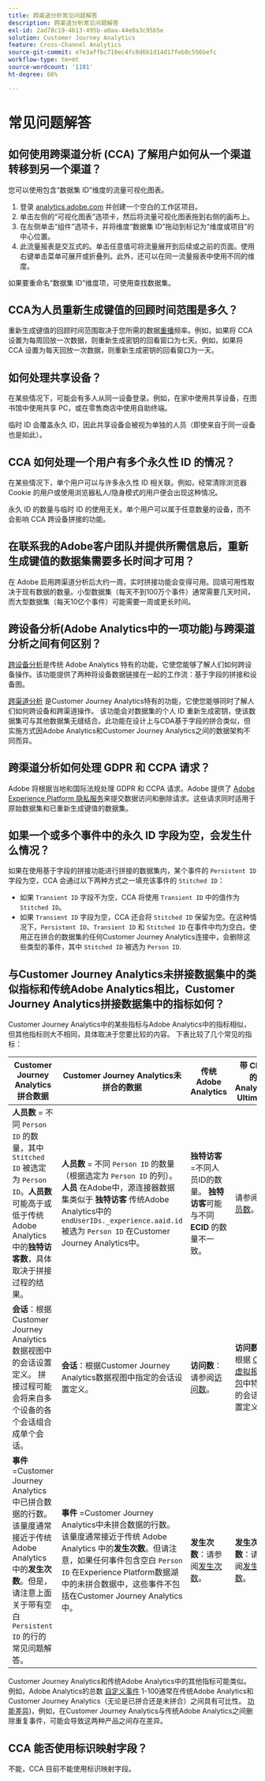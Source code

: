 ```yaml
---
title: 跨渠道分析常见问题解答
description: 跨渠道分析常见问题解答
exl-id: 2ad78c19-4b13-495b-a0aa-44e0a3c95b5e
solution: Customer Journey Analytics
feature: Cross-Channel Analytics
source-git-commit: e7e3affbc710ec4fc8d6b1d14d17feb8c556befc
workflow-type: tm+mt
source-wordcount: '1101'
ht-degree: 66%

---
```


# 常见问题解答

## 如何使用跨渠道分析 (CCA) 了解用户如何从一个渠道转移到另一个渠道？

您可以使用包含“数据集 ID”维度的流量可视化图表。

1. 登录 [analytics.adobe.com](https://analytics.adobe.com) 并创建一个空白的工作区项目。
2. 单击左侧的“可视化图表”选项卡，然后将流量可视化图表拖到右侧的画布上。
3. 在左侧单击“组件”选项卡，并将维度“数据集 ID”拖动到标记为“维度或项目”的中心位置。
4. 此流量报表是交互式的。单击任意值可将流量展开到后续或之前的页面。使用右键单击菜单可展开或折叠列。此外，还可以在同一流量报表中使用不同的维度。

如果要重命名“数据集 ID”维度项，可使用查找数据集。

## CCA为人员重新生成键值的回顾时间范围是多久？

重新生成键值的回顾时间范围取决于您所需的数据[重播](replay.md)频率。例如，如果将 CCA 设置为每周回放一次数据，则重新生成密钥的回看窗口为七天。例如，如果将 CCA 设置为每天回放一次数据，则重新生成密钥的回看窗口为一天。

## 如何处理共享设备？

在某些情况下，可能会有多人从同一设备登录。例如，在家中使用共享设备，在图书馆中使用共享 PC，或在零售商店中使用自助终端。

临时 ID 会覆盖永久 ID，因此共享设备会被视为单独的人员（即使来自于同一设备也是如此）。

## CCA 如何处理一个用户有多个永久性 ID 的情况？

在某些情况下，单个用户可以与许多永久性 ID 相关联。例如，经常清除浏览器 Cookie 的用户或使用浏览器私人/隐身模式的用户便会出现这种情况。

永久 ID 的数量与临时 ID 的使用无关。单个用户可以属于任意数量的设备，而不会影响 CCA 跨设备拼接的功能。

## 在联系我的Adobe客户团队并提供所需信息后，重新生成键值的数据集需要多长时间才可用？

在 Adobe 启用跨渠道分析后大约一周，实时拼接功能会变得可用。回填可用性取决于现有数据的数量。小型数据集（每天不到100万个事件）通常需要几天时间，而大型数据集（每天10亿个事件）可能需要一周或更长时间。

## 跨设备分析(Adobe Analytics中的一项功能)与跨渠道分析之间有何区别？

[跨设备分析](https://experienceleague.adobe.com/docs/analytics/components/cda/overview.html)是传统 Adobe Analytics 特有的功能，它使您能够了解人们如何跨设备操作。该功能提供了两种将设备数据链接在一起的工作流：基于字段的拼接和设备图。

[跨渠道分析](/help/cca/overview.md) 是Customer Journey Analytics特有的功能，它使您能够同时了解人们如何跨设备和跨渠道操作。 该功能会对数据集的个人 ID 重新生成密钥，使该数据集可与其他数据集无缝结合。此功能在设计上与CDA基于字段的拼合类似，但实施方式因Adobe Analytics和Customer Journey Analytics之间的数据架构不同而异。

## 跨渠道分析如何处理 GDPR 和 CCPA 请求？

Adobe 将根据当地和国际法规处理 GDPR 和 CCPA 请求。Adobe 提供了 [Adobe Experience Platform 隐私服务](https://experienceleague.adobe.com/docs/experience-platform/privacy/home.html?lang=zh-Hans)来提交数据访问和删除请求。这些请求同时适用于原始数据集和已重新生成键值的数据集。

## 如果一个或多个事件中的永久 ID 字段为空，会发生什么情况？

如果在使用基于字段的拼接功能进行拼接的数据集内，某个事件的 `Persistent ID` 字段为空，CCA 会通过以下两种方式之一填充该事件的 `Stitched ID`：

* 如果 `Transient ID` 字段不为空，CCA 将使用 `Transient ID` 中的值作为 `Stitched ID`。
* 如果 `Transient ID` 字段为空，CCA 还会将 `Stitched ID` 保留为空。在这种情况下，`Persistent ID`、`Transient ID` 和 `Stitched ID` 在事件中均为空白。使用正在拼合的数据集的任何Customer Journey Analytics连接中，会删除这些类型的事件，其中 `Stitched ID` 被选为 `Person ID`.

## 与Customer Journey Analytics未拼接数据集中的类似指标和传统Adobe Analytics相比，Customer Journey Analytics拼接数据集中的指标如何？

Customer Journey Analytics中的某些指标与Adobe Analytics中的指标相似，但其他指标则大不相同，具体取决于您要比较的内容。 下表比较了几个常见的指标：

| **Customer Journey Analytics拼合数据** | **Customer Journey Analytics未拼合的数据** | **传统 Adobe Analytics** | **带 CDA 的 Analytics Ultimate** |
| ----- | ----- | ----- | ----- |
| **人员数** = 不同 `Person ID` 的数量，其中 `Stitched ID` 被选定为 `Person ID`。**人员数** 可能高于或低于传统 Adobe Analytics 中的&#x200B;**独特访客数**，具体取决于拼接过程的结果。 | **人员数** = 不同 `Person ID` 的数量（根据选定为 `Person ID` 的列）。**人员** 在Adobe中，源连接器数据集类似于 **独特访客** 传统Adobe Analytics中的 `endUserIDs._experience.aaid.id` 被选为 `Person ID` 在Customer Journey Analytics中。 | **独特访客** =不同人员ID的数量。 **独特访客**&#x200B;可能与不同 **ECID** 的数量不一致。 | 请参阅[人员数](https://experienceleague.adobe.com/docs/analytics/components/metrics/people.html?lang=zh-Hans)。 |
| **会话**：根据Customer Journey Analytics数据视图中的会话设置定义。 拼接过程可能会将来自多个设备的各个会话组合成单个会话。 | **会话**：根据Customer Journey Analytics数据视图中指定的会话设置定义。 | **访问数**：请参阅[访问数](https://experienceleague.adobe.com/docs/analytics/components/metrics/visits.html?lang=zh-Hans)。 | **访问数**：根据 [CDA 虚拟报告包](https://experienceleague.adobe.com/docs/analytics/components/cda/setup.html?lang=zh-Hans)中特定的会话设置定义。 |
| **事件** =Customer Journey Analytics中已拼合数据的行数。 该量度通常接近于传统 Adobe Analytics 中的&#x200B;**发生次数**。但是，请注意上面关于带有空白 `Persistent ID` 的行的常见问题解答。 | **事件** =Customer Journey Analytics中未拼合数据的行数。 该量度通常接近于传统 Adobe Analytics 中的&#x200B;**发生次数**。但请注意，如果任何事件包含空白 `Person ID` 在Experience Platform数据湖中的未拼合数据中，这些事件不包括在Customer Journey Analytics中。 | **发生次数**：请参阅[发生次数](https://experienceleague.adobe.com/docs/analytics/components/metrics/occurrences.html?lang=zh-Hans)。 | **发生次数**：请参阅[发生次数](https://experienceleague.adobe.com/docs/analytics/components/metrics/occurrences.html?lang=zh-Hans)。 |

Customer Journey Analytics和传统Adobe Analytics中的其他指标可能类似。 例如，Adobe Analytics的总数 [自定义事件](https://experienceleague.adobe.com/docs/analytics/components/metrics/custom-events.html?lang=zh-Hans) 1-100通常在传统Adobe Analytics和Customer Journey Analytics（无论是已拼合还是未拼合）之间具有可比性。 [功能差异](/help/getting-started/aa-vs-cja/cja-aa.md))，例如，在Customer Journey Analytics与传统Adobe Analytics之间删除重复事件，可能会导致这两种产品之间存在差异。

## CCA 能否使用标识映射字段？

不能，CCA 目前不能使用标识映射字段。
